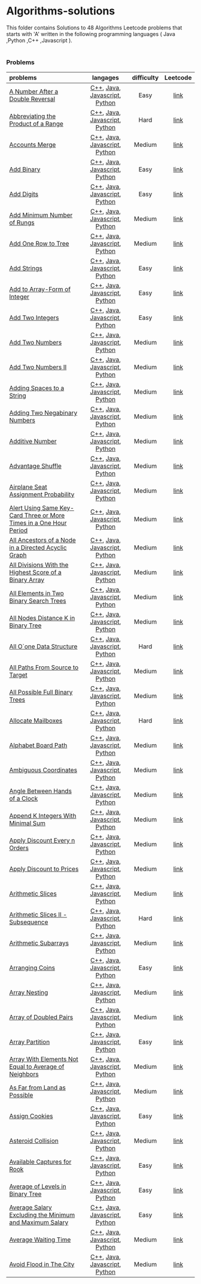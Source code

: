 # Algorithms-solutions
This folder contains Solutions to 48 Algorithms Leetcode problems that starts with 'A' written in the following programming languages ( Java ,Python ,C++ ,Javascript ).<br><br>
### Problems ###
|problems|langages|difficulty|Leetcode|
|:-------|:------:|:--------:|:------:|
|[A Number After a Double Reversal](./A%20Number%20After%20a%20Double%20Reversal)|[C++](./A%20Number%20After%20a%20Double%20Reversal/A%20Number%20After%20a%20Double%20Reversal.cpp), [Java](./A%20Number%20After%20a%20Double%20Reversal/A%20Number%20After%20a%20Double%20Reversal.java), [Javascript](./A%20Number%20After%20a%20Double%20Reversal/A%20Number%20After%20a%20Double%20Reversal.js), [Python](./A%20Number%20After%20a%20Double%20Reversal/A%20Number%20After%20a%20Double%20Reversal.py)|Easy|[link](https://leetcode.com/problems/a-number-after-a-double-reversal)|
|[Abbreviating the Product of a Range](./Abbreviating%20the%20Product%20of%20a%20Range)|[C++](./Abbreviating%20the%20Product%20of%20a%20Range/Abbreviating%20the%20Product%20of%20a%20Range.cpp), [Java](./Abbreviating%20the%20Product%20of%20a%20Range/Abbreviating%20the%20Product%20of%20a%20Range.java), [Javascript](./Abbreviating%20the%20Product%20of%20a%20Range/Abbreviating%20the%20Product%20of%20a%20Range.js), [Python](./Abbreviating%20the%20Product%20of%20a%20Range/Abbreviating%20the%20Product%20of%20a%20Range.py)|Hard|[link](https://leetcode.com/problems/abbreviating-the-product-of-a-range)|
|[Accounts Merge](./Accounts%20Merge)|[C++](./Accounts%20Merge/Accounts%20Merge.cpp), [Java](./Accounts%20Merge/Accounts%20Merge.java), [Javascript](./Accounts%20Merge/Accounts%20Merge.js), [Python](./Accounts%20Merge/Accounts%20Merge.py)|Medium|[link](https://leetcode.com/problems/accounts-merge)|
|[Add Binary](./Add%20Binary)|[C++](./Add%20Binary/Add%20Binary.cpp), [Java](./Add%20Binary/Add%20Binary.java), [Javascript](./Add%20Binary/Add%20Binary.js), [Python](./Add%20Binary/Add%20Binary.py)|Easy|[link](https://leetcode.com/problems/add-binary)|
|[Add Digits](./Add%20Digits)|[C++](./Add%20Digits/Add%20Digits.cpp), [Java](./Add%20Digits/Add%20Digits.java), [Javascript](./Add%20Digits/Add%20Digits.js), [Python](./Add%20Digits/Add%20Digits.py)|Easy|[link](https://leetcode.com/problems/add-digits)|
|[Add Minimum Number of Rungs](./Add%20Minimum%20Number%20of%20Rungs)|[C++](./Add%20Minimum%20Number%20of%20Rungs/Add%20Minimum%20Number%20of%20Rungs.cpp), [Java](./Add%20Minimum%20Number%20of%20Rungs/Add%20Minimum%20Number%20of%20Rungs.java), [Javascript](./Add%20Minimum%20Number%20of%20Rungs/Add%20Minimum%20Number%20of%20Rungs.js), [Python](./Add%20Minimum%20Number%20of%20Rungs/Add%20Minimum%20Number%20of%20Rungs.py)|Medium|[link](https://leetcode.com/problems/add-minimum-number-of-rungs)|
|[Add One Row to Tree](./Add%20One%20Row%20to%20Tree)|[C++](./Add%20One%20Row%20to%20Tree/Add%20One%20Row%20to%20Tree.cpp), [Java](./Add%20One%20Row%20to%20Tree/Add%20One%20Row%20to%20Tree.java), [Javascript](./Add%20One%20Row%20to%20Tree/Add%20One%20Row%20to%20Tree.js), [Python](./Add%20One%20Row%20to%20Tree/Add%20One%20Row%20to%20Tree.py)|Medium|[link](https://leetcode.com/problems/add-one-row-to-tree)|
|[Add Strings](./Add%20Strings)|[C++](./Add%20Strings/Add%20Strings.cpp), [Java](./Add%20Strings/Add%20Strings.java), [Javascript](./Add%20Strings/Add%20Strings.js), [Python](./Add%20Strings/Add%20Strings.py)|Easy|[link](https://leetcode.com/problems/add-strings)|
|[Add to Array-Form of Integer](./Add%20to%20Array-Form%20of%20Integer)|[C++](./Add%20to%20Array-Form%20of%20Integer/Add%20to%20Array-Form%20of%20Integer.cpp), [Java](./Add%20to%20Array-Form%20of%20Integer/Add%20to%20Array-Form%20of%20Integer.java), [Javascript](./Add%20to%20Array-Form%20of%20Integer/Add%20to%20Array-Form%20of%20Integer.js), [Python](./Add%20to%20Array-Form%20of%20Integer/Add%20to%20Array-Form%20of%20Integer.py)|Easy|[link](https://leetcode.com/problems/add-to-array-form-of-integer)|
|[Add Two Integers](./Add%20Two%20Integers)|[C++](./Add%20Two%20Integers/Add%20Two%20Integers.cpp), [Java](./Add%20Two%20Integers/Add%20Two%20Integers.java), [Javascript](./Add%20Two%20Integers/Add%20Two%20Integers.js), [Python](./Add%20Two%20Integers/Add%20Two%20Integers.py)|Easy|[link](https://leetcode.com/problems/add-two-integers)|
|[Add Two Numbers](./Add%20Two%20Numbers)|[C++](./Add%20Two%20Numbers/Add%20Two%20Numbers.cpp), [Java](./Add%20Two%20Numbers/Add%20Two%20Numbers.java), [Javascript](./Add%20Two%20Numbers/Add%20Two%20Numbers.js), [Python](./Add%20Two%20Numbers/Add%20Two%20Numbers.py)|Medium|[link](https://leetcode.com/problems/add-two-numbers)|
|[Add Two Numbers II](./Add%20Two%20Numbers%20II)|[C++](./Add%20Two%20Numbers%20II/Add%20Two%20Numbers%20II.cpp), [Java](./Add%20Two%20Numbers%20II/Add%20Two%20Numbers%20II.java), [Javascript](./Add%20Two%20Numbers%20II/Add%20Two%20Numbers%20II.js), [Python](./Add%20Two%20Numbers%20II/Add%20Two%20Numbers%20II.py)|Medium|[link](https://leetcode.com/problems/add-two-numbers-ii)|
|[Adding Spaces to a String](./Adding%20Spaces%20to%20a%20String)|[C++](./Adding%20Spaces%20to%20a%20String/Adding%20Spaces%20to%20a%20String.cpp), [Java](./Adding%20Spaces%20to%20a%20String/Adding%20Spaces%20to%20a%20String.java), [Javascript](./Adding%20Spaces%20to%20a%20String/Adding%20Spaces%20to%20a%20String.js), [Python](./Adding%20Spaces%20to%20a%20String/Adding%20Spaces%20to%20a%20String.py)|Medium|[link](https://leetcode.com/problems/adding-spaces-to-a-string)|
|[Adding Two Negabinary Numbers](./Adding%20Two%20Negabinary%20Numbers)|[C++](./Adding%20Two%20Negabinary%20Numbers/Adding%20Two%20Negabinary%20Numbers.cpp), [Java](./Adding%20Two%20Negabinary%20Numbers/Adding%20Two%20Negabinary%20Numbers.java), [Javascript](./Adding%20Two%20Negabinary%20Numbers/Adding%20Two%20Negabinary%20Numbers.js), [Python](./Adding%20Two%20Negabinary%20Numbers/Adding%20Two%20Negabinary%20Numbers.py)|Medium|[link](https://leetcode.com/problems/adding-two-negabinary-numbers)|
|[Additive Number](./Additive%20Number)|[C++](./Additive%20Number/Additive%20Number.cpp), [Java](./Additive%20Number/Additive%20Number.java), [Javascript](./Additive%20Number/Additive%20Number.js), [Python](./Additive%20Number/Additive%20Number.py)|Medium|[link](https://leetcode.com/problems/additive-number)|
|[Advantage Shuffle](./Advantage%20Shuffle)|[C++](./Advantage%20Shuffle/Advantage%20Shuffle.cpp), [Java](./Advantage%20Shuffle/Advantage%20Shuffle.java), [Javascript](./Advantage%20Shuffle/Advantage%20Shuffle.js), [Python](./Advantage%20Shuffle/Advantage%20Shuffle.py)|Medium|[link](https://leetcode.com/problems/advantage-shuffle)|
|[Airplane Seat Assignment Probability](./Airplane%20Seat%20Assignment%20Probability)|[C++](./Airplane%20Seat%20Assignment%20Probability/Airplane%20Seat%20Assignment%20Probability.cpp), [Java](./Airplane%20Seat%20Assignment%20Probability/Airplane%20Seat%20Assignment%20Probability.java), [Javascript](./Airplane%20Seat%20Assignment%20Probability/Airplane%20Seat%20Assignment%20Probability.js), [Python](./Airplane%20Seat%20Assignment%20Probability/Airplane%20Seat%20Assignment%20Probability.py)|Medium|[link](https://leetcode.com/problems/airplane-seat-assignment-probability)|
|[Alert Using Same Key-Card Three or More Times in a One Hour Period](./Alert%20Using%20Same%20Key-Card%20Three%20or%20More%20Times%20in%20a%20One%20Hour%20Period)|[C++](./Alert%20Using%20Same%20Key-Card%20Three%20or%20More%20Times%20in%20a%20One%20Hour%20Period/Alert%20Using%20Same%20Key-Card%20Three%20or%20More%20Times%20in%20a%20One%20Hour%20Period.cpp), [Java](./Alert%20Using%20Same%20Key-Card%20Three%20or%20More%20Times%20in%20a%20One%20Hour%20Period/Alert%20Using%20Same%20Key-Card%20Three%20or%20More%20Times%20in%20a%20One%20Hour%20Period.java), [Javascript](./Alert%20Using%20Same%20Key-Card%20Three%20or%20More%20Times%20in%20a%20One%20Hour%20Period/Alert%20Using%20Same%20Key-Card%20Three%20or%20More%20Times%20in%20a%20One%20Hour%20Period.js), [Python](./Alert%20Using%20Same%20Key-Card%20Three%20or%20More%20Times%20in%20a%20One%20Hour%20Period/Alert%20Using%20Same%20Key-Card%20Three%20or%20More%20Times%20in%20a%20One%20Hour%20Period.py)|Medium|[link](https://leetcode.com/problems/alert-using-same-key-card-three-or-more-times-in-a-one-hour-period)|
|[All Ancestors of a Node in a Directed Acyclic Graph](./All%20Ancestors%20of%20a%20Node%20in%20a%20Directed%20Acyclic%20Graph)|[C++](./All%20Ancestors%20of%20a%20Node%20in%20a%20Directed%20Acyclic%20Graph/All%20Ancestors%20of%20a%20Node%20in%20a%20Directed%20Acyclic%20Graph.cpp), [Java](./All%20Ancestors%20of%20a%20Node%20in%20a%20Directed%20Acyclic%20Graph/All%20Ancestors%20of%20a%20Node%20in%20a%20Directed%20Acyclic%20Graph.java), [Javascript](./All%20Ancestors%20of%20a%20Node%20in%20a%20Directed%20Acyclic%20Graph/All%20Ancestors%20of%20a%20Node%20in%20a%20Directed%20Acyclic%20Graph.js), [Python](./All%20Ancestors%20of%20a%20Node%20in%20a%20Directed%20Acyclic%20Graph/All%20Ancestors%20of%20a%20Node%20in%20a%20Directed%20Acyclic%20Graph.py)|Medium|[link](https://leetcode.com/problems/all-ancestors-of-a-node-in-a-directed-acyclic-graph)|
|[All Divisions With the Highest Score of a Binary Array](./All%20Divisions%20With%20the%20Highest%20Score%20of%20a%20Binary%20Array)|[C++](./All%20Divisions%20With%20the%20Highest%20Score%20of%20a%20Binary%20Array/All%20Divisions%20With%20the%20Highest%20Score%20of%20a%20Binary%20Array.cpp), [Java](./All%20Divisions%20With%20the%20Highest%20Score%20of%20a%20Binary%20Array/All%20Divisions%20With%20the%20Highest%20Score%20of%20a%20Binary%20Array.java), [Javascript](./All%20Divisions%20With%20the%20Highest%20Score%20of%20a%20Binary%20Array/All%20Divisions%20With%20the%20Highest%20Score%20of%20a%20Binary%20Array.js), [Python](./All%20Divisions%20With%20the%20Highest%20Score%20of%20a%20Binary%20Array/All%20Divisions%20With%20the%20Highest%20Score%20of%20a%20Binary%20Array.py)|Medium|[link](https://leetcode.com/problems/all-divisions-with-the-highest-score-of-a-binary-array)|
|[All Elements in Two Binary Search Trees](./All%20Elements%20in%20Two%20Binary%20Search%20Trees)|[C++](./All%20Elements%20in%20Two%20Binary%20Search%20Trees/All%20Elements%20in%20Two%20Binary%20Search%20Trees.cpp), [Java](./All%20Elements%20in%20Two%20Binary%20Search%20Trees/All%20Elements%20in%20Two%20Binary%20Search%20Trees.java), [Javascript](./All%20Elements%20in%20Two%20Binary%20Search%20Trees/All%20Elements%20in%20Two%20Binary%20Search%20Trees.js), [Python](./All%20Elements%20in%20Two%20Binary%20Search%20Trees/All%20Elements%20in%20Two%20Binary%20Search%20Trees.py)|Medium|[link](https://leetcode.com/problems/all-elements-in-two-binary-search-trees)|
|[All Nodes Distance K in Binary Tree](./All%20Nodes%20Distance%20K%20in%20Binary%20Tree)|[C++](./All%20Nodes%20Distance%20K%20in%20Binary%20Tree/All%20Nodes%20Distance%20K%20in%20Binary%20Tree.cpp), [Java](./All%20Nodes%20Distance%20K%20in%20Binary%20Tree/All%20Nodes%20Distance%20K%20in%20Binary%20Tree.java), [Javascript](./All%20Nodes%20Distance%20K%20in%20Binary%20Tree/All%20Nodes%20Distance%20K%20in%20Binary%20Tree.js), [Python](./All%20Nodes%20Distance%20K%20in%20Binary%20Tree/All%20Nodes%20Distance%20K%20in%20Binary%20Tree.py)|Medium|[link](https://leetcode.com/problems/all-nodes-distance-k-in-binary-tree)|
|[All O`one Data Structure](./All%20O%60one%20Data%20Structure)|[C++](./All%20O%60one%20Data%20Structure/All%20O%60one%20Data%20Structure.cpp), [Java](./All%20O%60one%20Data%20Structure/All%20O%60one%20Data%20Structure.java), [Javascript](./All%20O%60one%20Data%20Structure/All%20O%60one%20Data%20Structure.js), [Python](./All%20O%60one%20Data%20Structure/All%20O%60one%20Data%20Structure.py)|Hard|[link](https://leetcode.com/problems/all-oone-data-structure)|
|[All Paths From Source to Target](./All%20Paths%20From%20Source%20to%20Target)|[C++](./All%20Paths%20From%20Source%20to%20Target/All%20Paths%20From%20Source%20to%20Target.cpp), [Java](./All%20Paths%20From%20Source%20to%20Target/All%20Paths%20From%20Source%20to%20Target.java), [Javascript](./All%20Paths%20From%20Source%20to%20Target/All%20Paths%20From%20Source%20to%20Target.js), [Python](./All%20Paths%20From%20Source%20to%20Target/All%20Paths%20From%20Source%20to%20Target.py)|Medium|[link](https://leetcode.com/problems/all-paths-from-source-to-target)|
|[All Possible Full Binary Trees](./All%20Possible%20Full%20Binary%20Trees)|[C++](./All%20Possible%20Full%20Binary%20Trees/All%20Possible%20Full%20Binary%20Trees.cpp), [Java](./All%20Possible%20Full%20Binary%20Trees/All%20Possible%20Full%20Binary%20Trees.java), [Javascript](./All%20Possible%20Full%20Binary%20Trees/All%20Possible%20Full%20Binary%20Trees.js), [Python](./All%20Possible%20Full%20Binary%20Trees/All%20Possible%20Full%20Binary%20Trees.py)|Medium|[link](https://leetcode.com/problems/all-possible-full-binary-trees)|
|[Allocate Mailboxes](./Allocate%20Mailboxes)|[C++](./Allocate%20Mailboxes/Allocate%20Mailboxes.cpp), [Java](./Allocate%20Mailboxes/Allocate%20Mailboxes.java), [Javascript](./Allocate%20Mailboxes/Allocate%20Mailboxes.js), [Python](./Allocate%20Mailboxes/Allocate%20Mailboxes.py)|Hard|[link](https://leetcode.com/problems/allocate-mailboxes)|
|[Alphabet Board Path](./Alphabet%20Board%20Path)|[C++](./Alphabet%20Board%20Path/Alphabet%20Board%20Path.cpp), [Java](./Alphabet%20Board%20Path/Alphabet%20Board%20Path.java), [Javascript](./Alphabet%20Board%20Path/Alphabet%20Board%20Path.js), [Python](./Alphabet%20Board%20Path/Alphabet%20Board%20Path.py)|Medium|[link](https://leetcode.com/problems/alphabet-board-path)|
|[Ambiguous Coordinates](./Ambiguous%20Coordinates)|[C++](./Ambiguous%20Coordinates/Ambiguous%20Coordinates.cpp), [Java](./Ambiguous%20Coordinates/Ambiguous%20Coordinates.java), [Javascript](./Ambiguous%20Coordinates/Ambiguous%20Coordinates.js), [Python](./Ambiguous%20Coordinates/Ambiguous%20Coordinates.py)|Medium|[link](https://leetcode.com/problems/ambiguous-coordinates)|
|[Angle Between Hands of a Clock](./Angle%20Between%20Hands%20of%20a%20Clock)|[C++](./Angle%20Between%20Hands%20of%20a%20Clock/Angle%20Between%20Hands%20of%20a%20Clock.cpp), [Java](./Angle%20Between%20Hands%20of%20a%20Clock/Angle%20Between%20Hands%20of%20a%20Clock.java), [Javascript](./Angle%20Between%20Hands%20of%20a%20Clock/Angle%20Between%20Hands%20of%20a%20Clock.js), [Python](./Angle%20Between%20Hands%20of%20a%20Clock/Angle%20Between%20Hands%20of%20a%20Clock.py)|Medium|[link](https://leetcode.com/problems/angle-between-hands-of-a-clock)|
|[Append K Integers With Minimal Sum](./Append%20K%20Integers%20With%20Minimal%20Sum)|[C++](./Append%20K%20Integers%20With%20Minimal%20Sum/Append%20K%20Integers%20With%20Minimal%20Sum.cpp), [Java](./Append%20K%20Integers%20With%20Minimal%20Sum/Append%20K%20Integers%20With%20Minimal%20Sum.java), [Javascript](./Append%20K%20Integers%20With%20Minimal%20Sum/Append%20K%20Integers%20With%20Minimal%20Sum.js), [Python](./Append%20K%20Integers%20With%20Minimal%20Sum/Append%20K%20Integers%20With%20Minimal%20Sum.py)|Medium|[link](https://leetcode.com/problems/append-k-integers-with-minimal-sum)|
|[Apply Discount Every n Orders](./Apply%20Discount%20Every%20n%20Orders)|[C++](./Apply%20Discount%20Every%20n%20Orders/Apply%20Discount%20Every%20n%20Orders.cpp), [Java](./Apply%20Discount%20Every%20n%20Orders/Apply%20Discount%20Every%20n%20Orders.java), [Javascript](./Apply%20Discount%20Every%20n%20Orders/Apply%20Discount%20Every%20n%20Orders.js), [Python](./Apply%20Discount%20Every%20n%20Orders/Apply%20Discount%20Every%20n%20Orders.py)|Medium|[link](https://leetcode.com/problems/apply-discount-every-n-orders)|
|[Apply Discount to Prices](./Apply%20Discount%20to%20Prices)|[C++](./Apply%20Discount%20to%20Prices/Apply%20Discount%20to%20Prices.cpp), [Java](./Apply%20Discount%20to%20Prices/Apply%20Discount%20to%20Prices.java), [Javascript](./Apply%20Discount%20to%20Prices/Apply%20Discount%20to%20Prices.js), [Python](./Apply%20Discount%20to%20Prices/Apply%20Discount%20to%20Prices.py)|Medium|[link](https://leetcode.com/problems/apply-discount-to-prices)|
|[Arithmetic Slices](./Arithmetic%20Slices)|[C++](./Arithmetic%20Slices/Arithmetic%20Slices.cpp), [Java](./Arithmetic%20Slices/Arithmetic%20Slices.java), [Javascript](./Arithmetic%20Slices/Arithmetic%20Slices.js), [Python](./Arithmetic%20Slices/Arithmetic%20Slices.py)|Medium|[link](https://leetcode.com/problems/arithmetic-slices)|
|[Arithmetic Slices II - Subsequence](./Arithmetic%20Slices%20II%20-%20Subsequence)|[C++](./Arithmetic%20Slices%20II%20-%20Subsequence/Arithmetic%20Slices%20II%20-%20Subsequence.cpp), [Java](./Arithmetic%20Slices%20II%20-%20Subsequence/Arithmetic%20Slices%20II%20-%20Subsequence.java), [Javascript](./Arithmetic%20Slices%20II%20-%20Subsequence/Arithmetic%20Slices%20II%20-%20Subsequence.js), [Python](./Arithmetic%20Slices%20II%20-%20Subsequence/Arithmetic%20Slices%20II%20-%20Subsequence.py)|Hard|[link](https://leetcode.com/problems/arithmetic-slices-ii-subsequence)|
|[Arithmetic Subarrays](./Arithmetic%20Subarrays)|[C++](./Arithmetic%20Subarrays/Arithmetic%20Subarrays.cpp), [Java](./Arithmetic%20Subarrays/Arithmetic%20Subarrays.java), [Javascript](./Arithmetic%20Subarrays/Arithmetic%20Subarrays.js), [Python](./Arithmetic%20Subarrays/Arithmetic%20Subarrays.py)|Medium|[link](https://leetcode.com/problems/arithmetic-subarrays)|
|[Arranging Coins](./Arranging%20Coins)|[C++](./Arranging%20Coins/Arranging%20Coins.cpp), [Java](./Arranging%20Coins/Arranging%20Coins.java), [Javascript](./Arranging%20Coins/Arranging%20Coins.js), [Python](./Arranging%20Coins/Arranging%20Coins.py)|Easy|[link](https://leetcode.com/problems/arranging-coins)|
|[Array Nesting](./Array%20Nesting)|[C++](./Array%20Nesting/Array%20Nesting.cpp), [Java](./Array%20Nesting/Array%20Nesting.java), [Javascript](./Array%20Nesting/Array%20Nesting.js), [Python](./Array%20Nesting/Array%20Nesting.py)|Medium|[link](https://leetcode.com/problems/array-nesting)|
|[Array of Doubled Pairs](./Array%20of%20Doubled%20Pairs)|[C++](./Array%20of%20Doubled%20Pairs/Array%20of%20Doubled%20Pairs.cpp), [Java](./Array%20of%20Doubled%20Pairs/Array%20of%20Doubled%20Pairs.java), [Javascript](./Array%20of%20Doubled%20Pairs/Array%20of%20Doubled%20Pairs.js), [Python](./Array%20of%20Doubled%20Pairs/Array%20of%20Doubled%20Pairs.py)|Medium|[link](https://leetcode.com/problems/array-of-doubled-pairs)|
|[Array Partition](./Array%20Partition)|[C++](./Array%20Partition/Array%20Partition.cpp), [Java](./Array%20Partition/Array%20Partition.java), [Javascript](./Array%20Partition/Array%20Partition.js), [Python](./Array%20Partition/Array%20Partition.py)|Easy|[link](https://leetcode.com/problems/array-partition)|
|[Array With Elements Not Equal to Average of Neighbors](./Array%20With%20Elements%20Not%20Equal%20to%20Average%20of%20Neighbors)|[C++](./Array%20With%20Elements%20Not%20Equal%20to%20Average%20of%20Neighbors/Array%20With%20Elements%20Not%20Equal%20to%20Average%20of%20Neighbors.cpp), [Java](./Array%20With%20Elements%20Not%20Equal%20to%20Average%20of%20Neighbors/Array%20With%20Elements%20Not%20Equal%20to%20Average%20of%20Neighbors.java), [Javascript](./Array%20With%20Elements%20Not%20Equal%20to%20Average%20of%20Neighbors/Array%20With%20Elements%20Not%20Equal%20to%20Average%20of%20Neighbors.js), [Python](./Array%20With%20Elements%20Not%20Equal%20to%20Average%20of%20Neighbors/Array%20With%20Elements%20Not%20Equal%20to%20Average%20of%20Neighbors.py)|Medium|[link](https://leetcode.com/problems/array-with-elements-not-equal-to-average-of-neighbors)|
|[As Far from Land as Possible](./As%20Far%20from%20Land%20as%20Possible)|[C++](./As%20Far%20from%20Land%20as%20Possible/As%20Far%20from%20Land%20as%20Possible.cpp), [Java](./As%20Far%20from%20Land%20as%20Possible/As%20Far%20from%20Land%20as%20Possible.java), [Javascript](./As%20Far%20from%20Land%20as%20Possible/As%20Far%20from%20Land%20as%20Possible.js), [Python](./As%20Far%20from%20Land%20as%20Possible/As%20Far%20from%20Land%20as%20Possible.py)|Medium|[link](https://leetcode.com/problems/as-far-from-land-as-possible)|
|[Assign Cookies](./Assign%20Cookies)|[C++](./Assign%20Cookies/Assign%20Cookies.cpp), [Java](./Assign%20Cookies/Assign%20Cookies.java), [Javascript](./Assign%20Cookies/Assign%20Cookies.js), [Python](./Assign%20Cookies/Assign%20Cookies.py)|Easy|[link](https://leetcode.com/problems/assign-cookies)|
|[Asteroid Collision](./Asteroid%20Collision)|[C++](./Asteroid%20Collision/Asteroid%20Collision.cpp), [Java](./Asteroid%20Collision/Asteroid%20Collision.java), [Javascript](./Asteroid%20Collision/Asteroid%20Collision.js), [Python](./Asteroid%20Collision/Asteroid%20Collision.py)|Medium|[link](https://leetcode.com/problems/asteroid-collision)|
|[Available Captures for Rook](./Available%20Captures%20for%20Rook)|[C++](./Available%20Captures%20for%20Rook/Available%20Captures%20for%20Rook.cpp), [Java](./Available%20Captures%20for%20Rook/Available%20Captures%20for%20Rook.java), [Javascript](./Available%20Captures%20for%20Rook/Available%20Captures%20for%20Rook.js), [Python](./Available%20Captures%20for%20Rook/Available%20Captures%20for%20Rook.py)|Easy|[link](https://leetcode.com/problems/available-captures-for-rook)|
|[Average of Levels in Binary Tree](./Average%20of%20Levels%20in%20Binary%20Tree)|[C++](./Average%20of%20Levels%20in%20Binary%20Tree/Average%20of%20Levels%20in%20Binary%20Tree.cpp), [Java](./Average%20of%20Levels%20in%20Binary%20Tree/Average%20of%20Levels%20in%20Binary%20Tree.java), [Javascript](./Average%20of%20Levels%20in%20Binary%20Tree/Average%20of%20Levels%20in%20Binary%20Tree.js), [Python](./Average%20of%20Levels%20in%20Binary%20Tree/Average%20of%20Levels%20in%20Binary%20Tree.py)|Easy|[link](https://leetcode.com/problems/average-of-levels-in-binary-tree)|
|[Average Salary Excluding the Minimum and Maximum Salary](./Average%20Salary%20Excluding%20the%20Minimum%20and%20Maximum%20Salary)|[C++](./Average%20Salary%20Excluding%20the%20Minimum%20and%20Maximum%20Salary/Average%20Salary%20Excluding%20the%20Minimum%20and%20Maximum%20Salary.cpp), [Java](./Average%20Salary%20Excluding%20the%20Minimum%20and%20Maximum%20Salary/Average%20Salary%20Excluding%20the%20Minimum%20and%20Maximum%20Salary.java), [Javascript](./Average%20Salary%20Excluding%20the%20Minimum%20and%20Maximum%20Salary/Average%20Salary%20Excluding%20the%20Minimum%20and%20Maximum%20Salary.js), [Python](./Average%20Salary%20Excluding%20the%20Minimum%20and%20Maximum%20Salary/Average%20Salary%20Excluding%20the%20Minimum%20and%20Maximum%20Salary.py)|Easy|[link](https://leetcode.com/problems/average-salary-excluding-the-minimum-and-maximum-salary)|
|[Average Waiting Time](./Average%20Waiting%20Time)|[C++](./Average%20Waiting%20Time/Average%20Waiting%20Time.cpp), [Java](./Average%20Waiting%20Time/Average%20Waiting%20Time.java), [Javascript](./Average%20Waiting%20Time/Average%20Waiting%20Time.js), [Python](./Average%20Waiting%20Time/Average%20Waiting%20Time.py)|Medium|[link](https://leetcode.com/problems/average-waiting-time)|
|[Avoid Flood in The City](./Avoid%20Flood%20in%20The%20City)|[C++](./Avoid%20Flood%20in%20The%20City/Avoid%20Flood%20in%20The%20City.cpp), [Java](./Avoid%20Flood%20in%20The%20City/Avoid%20Flood%20in%20The%20City.java), [Javascript](./Avoid%20Flood%20in%20The%20City/Avoid%20Flood%20in%20The%20City.js), [Python](./Avoid%20Flood%20in%20The%20City/Avoid%20Flood%20in%20The%20City.py)|Medium|[link](https://leetcode.com/problems/avoid-flood-in-the-city)|